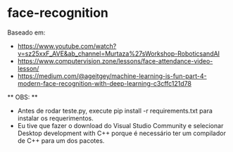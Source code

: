 # face-recognition


Baseado em: 
* https://www.youtube.com/watch?v=sz25xxF_AVE&ab_channel=Murtaza%27sWorkshop-RoboticsandAI
* https://www.computervision.zone/lessons/face-attendance-video-lesson/
* https://medium.com/@ageitgey/machine-learning-is-fun-part-4-modern-face-recognition-with-deep-learning-c3cffc121d78
            


** OBS: **
* Antes de rodar teste.py, execute pip install -r requirements.txt para instalar os requerimentos. 
* Eu tive que fazer o download do Visual Studio Community e selecionar Desktop development with C++ porque é necessário ter um compilador de C++ para um dos pacotes. 
